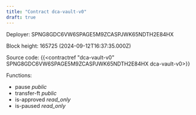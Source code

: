 ```yaml
---
title: "Contract dca-vault-v0"
draft: true
---
```

Deployer: SPNG8GDC6VW6SPAGE5M9ZCASPJWK65NDTH2E84HX


 



Block height: 165725 (2024-09-12T16:37:35.000Z)

Source code: {{<contractref "dca-vault-v0" SPNG8GDC6VW6SPAGE5M9ZCASPJWK65NDTH2E84HX dca-vault-v0>}}

Functions:

* pause _public_
* transfer-ft _public_
* is-approved _read_only_
* is-paused _read_only_
